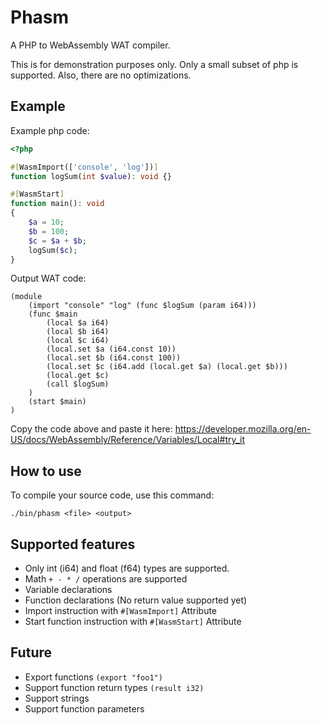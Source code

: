# Phasm

A PHP to WebAssembly WAT compiler.

This is for demonstration purposes only. Only a small subset of php is supported. Also, there are no optimizations.

## Example

Example php code:
```php
<?php

#[WasmImport(['console', 'log'])]
function logSum(int $value): void {}

#[WasmStart]
function main(): void
{
    $a = 10;
    $b = 100;
    $c = $a + $b;
    logSum($c);
}
```

Output WAT code:
```webassembly
(module 
    (import "console" "log" (func $logSum (param i64)))
    (func $main 
        (local $a i64)
        (local $b i64) 
        (local $c i64)
        (local.set $a (i64.const 10)) 
        (local.set $b (i64.const 100))
        (local.set $c (i64.add (local.get $a) (local.get $b)))
        (local.get $c)
        (call $logSum)
    ) 
    (start $main)
)
```

Copy the code above and paste it here:
https://developer.mozilla.org/en-US/docs/WebAssembly/Reference/Variables/Local#try_it

## How to use
To compile your source code, use this command:
```shell
./bin/phasm <file> <output>
```

## Supported features
- Only int (i64) and float (f64) types are supported.
- Math `+ - * /` operations are supported
- Variable declarations
- Function declarations (No return value supported yet)
- Import instruction with `#[WasmImport]` Attribute
- Start function instruction with `#[WasmStart]` Attribute

## Future
- Export functions `(export "foo1")`
- Support function return types `(result i32)`
- Support strings
- Support function parameters
